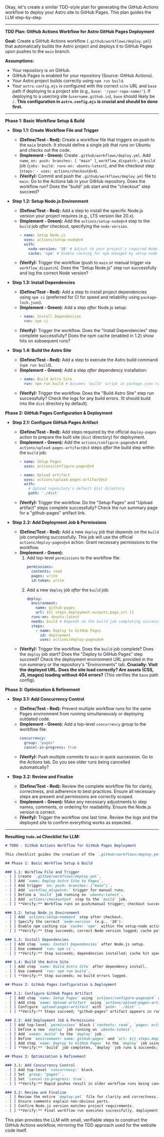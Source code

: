 Okay, let's create a similar TDD-style plan for generating the GitHub Actions workflow to deploy your Astro site to GitHub Pages. This plan guides the LLM step-by-step.

---

**TDD Plan: GitHub Actions Workflow for Astro GitHub Pages Deployment**

**Goal:** Create a GitHub Actions workflow (`.github/workflows/deploy.yml`) that automatically builds the Astro project and deploys it to GitHub Pages upon pushes to the `main` branch.

**Assumptions:**

* Your repository is on GitHub.
* GitHub Pages is enabled for your repository (Source: GitHub Actions).
* Your Astro project builds correctly using `npm run build`.
* Your `astro.config.mjs` is configured with the correct `site` URL and `base` path if deploying to a project site (e.g., `base: '/your-repo-name/'`). If deploying to a user/org site (`username.github.io`), `base` should likely be `/`. **This configuration in `astro.config.mjs` is crucial and should be done first.**

---

**Phase 1: Basic Workflow Setup & Build**

* **Step 1.1: Create Workflow File and Trigger**
    * **(Define/Test - Red):** Create a workflow file that triggers on push to the `main` branch. It should define a single job that runs on Ubuntu and checks out the code.
    * **(Implement - Green):** Create `.github/workflows/deploy.yml`. Add `name`, `on: push: branches: [ "main" ]`, `workflow_dispatch:`, a `build` job (`jobs: build: runs-on: ubuntu-latest`), and the checkout step (`steps: - uses: actions/checkout@v4`).
    * **(Verify):** Commit and push the `.github/workflows/deploy.yml` file to `main`. Go to the Actions tab in your GitHub repository. Does the workflow run? Does the "build" job start and the "checkout" step succeed?

* **Step 1.2: Setup Node.js Environment**
    * **(Define/Test - Red):** Add a step to install the specific Node.js version your project requires (e.g., LTS version like 20.x).
    * **(Implement - Green):** Add the `actions/setup-node@v4` step to the `build` job *after* checkout, specifying the `node-version`.
        ```yaml
        - name: Setup Node.js
          uses: actions/setup-node@v4
          with:
            node-version: '20' # Adjust to your project's required Node version
            cache: 'npm' # Enable caching for npm managed by setup-node
        ```
    * **(Verify):** Trigger the workflow (push to `main` or manual trigger via `workflow_dispatch`). Does the "Setup Node.js" step run successfully and log the correct Node version?

* **Step 1.3: Install Dependencies**
    * **(Define/Test - Red):** Add a step to install project dependencies using `npm ci` (preferred for CI for speed and reliability using `package-lock.json`).
    * **(Implement - Green):** Add a step *after* Node.js setup:
        ```yaml
        - name: Install Dependencies
          run: npm ci
        ```
    * **(Verify):** Trigger the workflow. Does the "Install Dependencies" step complete successfully? Does the npm cache (enabled in 1.2) show hits on subsequent runs?

* **Step 1.4: Build the Astro Site**
    * **(Define/Test - Red):** Add a step to execute the Astro build command (`npm run build`).
    * **(Implement - Green):** Add a step *after* dependency installation:
        ```yaml
        - name: Build Astro Site
          run: npm run build # Assumes 'build' script in package.json runs 'astro build'
        ```
    * **(Verify):** Trigger the workflow. Does the "Build Astro Site" step run successfully? Check the logs for any build errors. (It should build into the `dist` directory by default).

**Phase 2: GitHub Pages Configuration & Deployment**

* **Step 2.1: Configure GitHub Pages Artifact**
    * **(Define/Test - Red):** Add steps required by the official `deploy-pages` action to prepare the built site (`dist` directory) for deployment.
    * **(Implement - Green):** Add the `actions/configure-pages@v4` and `actions/upload-pages-artifact@v3` steps *after* the build step within the `build` job:
        ```yaml
        - name: Setup Pages
          uses: actions/configure-pages@v4

        - name: Upload artifact
          uses: actions/upload-pages-artifact@v3
          with:
            # Upload repository's default dist directory
            path: './dist'
        ```
    * **(Verify):** Trigger the workflow. Do the "Setup Pages" and "Upload artifact" steps complete successfully? Check the run summary page for a "github-pages" artifact link.

* **Step 2.2: Add Deployment Job & Permissions**
    * **(Define/Test - Red):** Add a new `deploy` job that depends on the `build` job completing successfully. This job will use the official `actions/deploy-pages@v4` action. Grant necessary permissions to the workflow.
    * **(Implement - Green):**
        1.  Add top-level `permissions` to the workflow file:
            ```yaml
            permissions:
              contents: read
              pages: write
              id-token: write
            ```
        2.  Add a new `deploy` job *after* the `build` job:
            ```yaml
            deploy:
              environment:
                name: github-pages
                url: ${{ steps.deployment.outputs.page_url }}
              runs-on: ubuntu-latest
              needs: build # Depends on the build job completing successfully
              steps:
                - name: Deploy to GitHub Pages
                  id: deployment
                  uses: actions/deploy-pages@v4
            ```
    * **(Verify):** Trigger the workflow. Does the `build` job complete? Does the `deploy` job start? Does the "Deploy to GitHub Pages" step succeed? Check the deployment environment URL provided in the run summary or the repository's "Environments" tab. **Crucially: Visit the deployed URL. Does the site load correctly? Are assets (CSS, JS, images) loading without 404 errors?** (This verifies the `base` path config).

**Phase 3: Optimization & Refinement**

* **Step 3.1: Add Concurrency Control**
    * **(Define/Test - Red):** Prevent multiple workflow runs for the same Pages environment from running simultaneously or deploying outdated code.
    * **(Implement - Green):** Add a top-level `concurrency` group to the workflow file:
        ```yaml
        concurrency:
          group: "pages"
          cancel-in-progress: true
        ```
    * **(Verify):** Push multiple commits to `main` in quick succession. Go to the Actions tab. Do you see older runs being cancelled automatically?

* **Step 3.2: Review and Finalize**
    * **(Define/Test - Red):** Review the complete workflow file for clarity, correctness, and adherence to best practices. Ensure all necessary steps are present and permissions are correctly scoped.
    * **(Implement - Green):** Make any necessary adjustments to step names, comments, or ordering for readability. Ensure the Node.js version is correct.
    * **(Verify):** Trigger the workflow one last time. Review the logs and the deployed site to confirm everything works as expected.

---

**Resulting `todo.md` Checklist for LLM:**

```markdown
# TODO - GitHub Actions Workflow for GitHub Pages Deployment

This checklist guides the creation of the `.github/workflows/deploy.yml` file.

## Phase 1: Basic Workflow Setup & Build

### 1.1: Workflow File and Trigger
- [ ] Create `.github/workflows/deploy.yml`.
- [ ] Add `name: Deploy Astro Site to Pages`.
- [ ] Add trigger `on: push: branches: ["main"]`.
- [ ] Add `workflow_dispatch:` trigger for manual runs.
- [ ] Define a `build` job running on `ubuntu-latest`.
- [ ] Add `actions/checkout@v4` step to the `build` job.
- [ ] **Verify:** Workflow runs on push/manual trigger; checkout succeeds.

### 1.2: Setup Node.js Environment
- [ ] Add `actions/setup-node@v4` step after checkout.
- [ ] Specify the correct `node-version` (e.g., '20').
- [ ] Enable npm caching via `cache: 'npm'` within the setup-node action.
- [ ] **Verify:** Step succeeds; correct Node version logged; cache potentially used on 2nd run.

### 1.3: Install Dependencies
- [ ] Add step `name: Install Dependencies` after Node.js setup.
- [ ] Use command `run: npm ci`.
- [ ] **Verify:** Step succeeds; dependencies installed; cache hit speeds up subsequent runs.

### 1.4: Build the Astro Site
- [ ] Add step `name: Build Astro Site` after dependency install.
- [ ] Use command `run: npm run build`.
- [ ] **Verify:** Step succeeds; no build errors logged.

## Phase 2: GitHub Pages Configuration & Deployment

### 2.1: Configure GitHub Pages Artifact
- [ ] Add step `name: Setup Pages` using `actions/configure-pages@v4` after build.
- [ ] Add step `name: Upload artifact` using `actions/upload-pages-artifact@v3` after Setup Pages.
- [ ] Configure `upload-pages-artifact` with `path: './dist'`.
- [ ] **Verify:** Steps succeed; "github-pages" artifact appears in run summary.

### 2.2: Add Deployment Job & Permissions
- [ ] Add top-level `permissions` block (`contents: read`, `pages: write`, `id-token: write`).
- [ ] Define a new `deploy` job running on `ubuntu-latest`.
- [ ] Add `needs: build` to the `deploy` job.
- [ ] Define `environment: name: github-pages` and `url: ${{ steps.deployment.outputs.page_url }}` for the `deploy` job.
- [ ] Add step `name: Deploy to GitHub Pages` to the `deploy` job using `actions/deploy-pages@v4`. Assign `id: deployment`.
- [ ] **Verify:** `build` job completes, `deploy` job runs & succeeds; **visit deployed URL and confirm site loads correctly with assets**.

## Phase 3: Optimization & Refinement

### 3.1: Add Concurrency Control
- [ ] Add top-level `concurrency:` block.
- [ ] Set `group: "pages"`.
- [ ] Set `cancel-in-progress: true`.
- [ ] **Verify:** Rapid pushes result in older workflow runs being cancelled.

### 3.2: Review and Finalize
- [ ] Review the entire `deploy.yml` file for clarity and correctness.
- [ ] Ensure comments explain non-obvious parts.
- [ ] Confirm Node.js version matches project requirements.
- [ ] **Verify:** Final workflow run executes successfully, deployment looks correct.
```

This plan provides the LLM with small, verifiable steps to construct the GitHub Actions workflow, mirroring the TDD approach used for the website code itself.